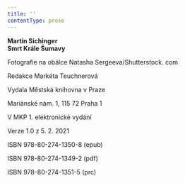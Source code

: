```yaml
---
title: ''
contentType: prose
---
```


**Martin Sichinger  
Smrt Krále Šumavy**

Fotografie na obálce Natasha Sergeeva/Shutterstock. com

Redakce Markéta Teuchnerová

Vydala Městská knihovna v Praze

Mariánské nám. 1, 115 72 Praha 1

V MKP 1. elektronické vydání

Verze 1.0 z 5. 2. 2021

ISBN 978-80-274-1350-8 (epub)

ISBN 978-80-274-1349-2 (pdf)

ISBN 978-80-274-1351-5 (prc)
